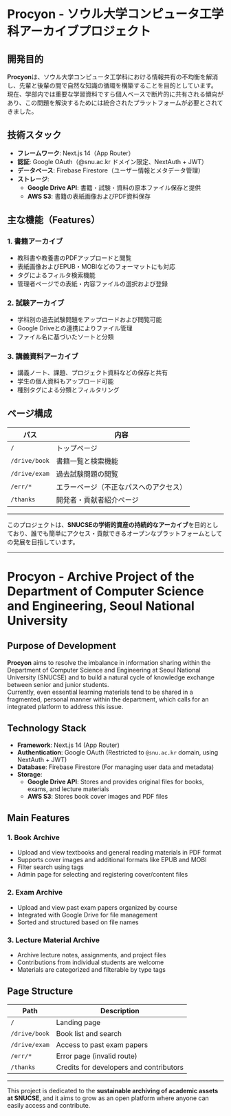# Procyon - ソウル大学コンピュータ工学科アーカイブプロジェクト

## 開発目的

**Procyon**は、ソウル大学コンピュータ工学科における情報共有の不均衡を解消し、先輩と後輩の間で自然な知識の循環を構築することを目的としています。  
現在、学部内では重要な学習資料ですら個人ベースで断片的に共有される傾向があり、この問題を解決するためには統合されたプラットフォームが必要とされてきました。

## 技術スタック

- **フレームワーク**: Next.js 14（App Router）
- **認証**: Google OAuth（@snu.ac.kr ドメイン限定、NextAuth + JWT）
- **データベース**: Firebase Firestore（ユーザー情報とメタデータ管理）
- **ストレージ**:
  - **Google Drive API**: 書籍・試験・資料の原本ファイル保存と提供
  - **AWS S3**: 書籍の表紙画像およびPDF資料保存

## 主な機能（Features）

### 1. 書籍アーカイブ

- 教科書や教養書のPDFアップロードと閲覧
- 表紙画像およびEPUB・MOBIなどのフォーマットにも対応
- タグによるフィルタ検索機能
- 管理者ページでの表紙・内容ファイルの選択および登録

### 2. 試験アーカイブ

- 学科別の過去試験問題をアップロードおよび閲覧可能
- Google Driveとの連携によりファイル管理
- ファイル名に基づいたソートと分類

### 3. 講義資料アーカイブ

- 講義ノート、課題、プロジェクト資料などの保存と共有
- 学生の個人資料もアップロード可能
- 種別タグによる分類とフィルタリング

## ページ構成

| パス | 内容 |
|------|------|
| `/` | トップページ |
| `/drive/book` | 書籍一覧と検索機能 |
| `/drive/exam` | 過去試験問題の閲覧 |
| `/err/*` | エラーページ（不正なパスへのアクセス） |
| `/thanks` | 開発者・貢献者紹介ページ |

---

このプロジェクトは、**SNUCSEの学術的資産の持続的なアーカイブ**を目的としており、誰でも簡単にアクセス・貢献できるオープンなプラットフォームとしての発展を目指しています。

---

# Procyon - Archive Project of the Department of Computer Science and Engineering, Seoul National University

## Purpose of Development

**Procyon** aims to resolve the imbalance in information sharing within the Department of Computer Science and Engineering at Seoul National University (SNUCSE) and to build a natural cycle of knowledge exchange between senior and junior students.  
Currently, even essential learning materials tend to be shared in a fragmented, personal manner within the department, which calls for an integrated platform to address this issue.

## Technology Stack

- **Framework**: Next.js 14 (App Router)
- **Authentication**: Google OAuth (Restricted to `@snu.ac.kr` domain, using NextAuth + JWT)
- **Database**: Firebase Firestore (For managing user data and metadata)
- **Storage**:
  - **Google Drive API**: Stores and provides original files for books, exams, and lecture materials
  - **AWS S3**: Stores book cover images and PDF files

## Main Features

### 1. Book Archive

- Upload and view textbooks and general reading materials in PDF format
- Supports cover images and additional formats like EPUB and MOBI
- Filter search using tags
- Admin page for selecting and registering cover/content files

### 2. Exam Archive

- Upload and view past exam papers organized by course
- Integrated with Google Drive for file management
- Sorted and structured based on file names

### 3. Lecture Material Archive

- Archive lecture notes, assignments, and project files
- Contributions from individual students are welcome
- Materials are categorized and filterable by type tags

## Page Structure

| Path | Description |
|------|-------------|
| `/` | Landing page |
| `/drive/book` | Book list and search |
| `/drive/exam` | Access to past exam papers |
| `/err/*` | Error page (invalid route) |
| `/thanks` | Credits for developers and contributors |

---

This project is dedicated to the **sustainable archiving of academic assets at SNUCSE**, and it aims to grow as an open platform where anyone can easily access and contribute.